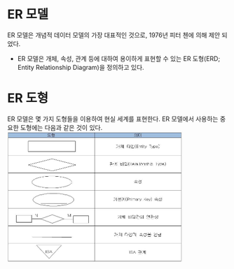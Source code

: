 # ER 모델
ER 모델은 개념적 데이터 모델의 가장 대표적인 것으로, 1976년 피터 첸에 의해 제안 되었다.

- ER 모델은 개체, 속성, 관계 등에 대하여 용이하게 표현할 수 있는 ER 도형(ERD; Entity Relationship Diagram)을 정의하고 있다.

# ER 도형
ER 모델은 몇 가지 도형들을 이용하여 현실 세계를 표현한다. ER 모델에서 사용하는 중요한 도형에는 다음과 같은 것이 있다.<br>
<img src="img/ER.jfif" width="400px" height="300px"></img><br/>
